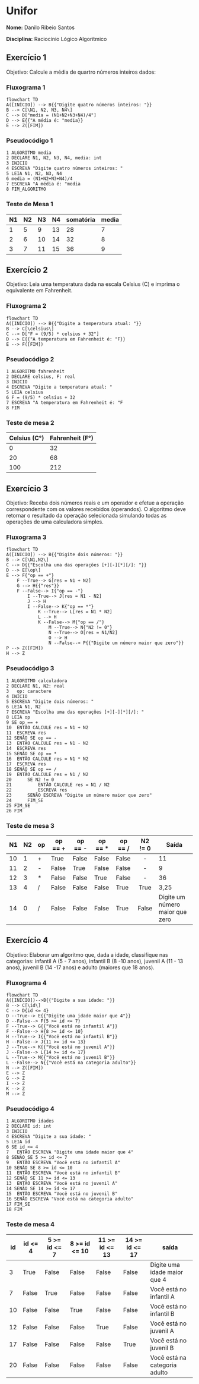 # Unifor
**Nome:** Danilo Ribeio Santos

**Disciplina:** Raciocínio Lógico Algorítmico
## Exercício 1
Objetivo: Calcule a média de quartro números inteiros dados:
### Fluxograma 1
```mermaid
flowchart TD
A([INÍCIO]) --> B{{"Digite quatro números inteiros: "}}
B --> C[\N1, N2, N3, N4\]
C --> D["media = (N1+N2+N3+N4)/4"]
D --> E{{"A média é: "media}}
E --> Z([FIM])
```
### Pseudocódigo 1
```
1 ALGORITMO media
2 DECLARE N1, N2, N3, N4, media: int
3 INICIO
4 ESCREVA "Digite quatro números inteiros: "
5 LEIA N1, N2, N3, N4
6 media = (N1+N2+N3+N4)/4
7 ESCREVA "A média é: "media
8 FIM_ALGORITMO
```
### Teste de Mesa 1
|N1|N2|N3|N4|somatória| media |
|-|-|-|-|-|-|
|1|5|9|13|28|7
|2|6|10|14|32|8
|3|7|11|15|36|9
## Exercício 2
Objetivo: Leia uma temperatura dada na escala Celsius (C) e imprima o equivalente em Fahrenheit.
### Fluxograma 2
```mermaid
flowchart TD
A([INÍCIO]) --> B{{"Digite a temperatura atual: "}}
B --> C[\celsius\]
C --> D["F = (9/5) * celsius + 32"]
D --> E{{"A temperatura em Fahrenheit é: "F}}
E --> F([FIM])
```
### Pseudocódigo 2
```
1 ALGORITMO fahrenheit
2 DECLARE celsius, F: real
3 INICIO
4 ESCREVA "Digite a temperatura atual: "
5 LEIA celsius
6 F = (9/5) * celsius + 32
7 ESCREVA "A temperatura em Fahrenheit é: "F
8 FIM
```
### Teste de mesa 2
|Celsius (C°)|Fahrenheit (F°)|
|      -     |       -       |
|      0     |       32      |
|     20     |       68      |
|     100    |      212      |
## Exercício 3
Objetivo: Receba dois números reais e um operador e efetue a operação correspondente com os valores recebidos (operandos). O algoritmo deve retornar o resultado da operação selecionada simulando todas as operações de uma calculadora simples.
### Fluxograma 3
```mermaid
flowchart TD
A([INICIO]) --> B{{"Digite dois números: "}}
B --> C[\N1,N2\]
C --> D{{"Escolha uma das operações [+][-][*][/]: "}}
D --> E[\op\]
E --> F{"op == +"}
	F --True--> G[res = N1 + N2]
	G --> H{{"res"}}
	F --False--> I{"op == -"}
		I --True--> J[res = N1 - N2]
		J --> H
		I --False--> K{"op == *"}
			K --True--> L[res = N1 * N2]
			L --> H
			K --False--> M{"op == /"}
				M --True--> N{"N2 != 0"}
				N --True--> O[res = N1/N2]
				O --> H
				N --False--> P{{"Digite um número maior que zero"}}
P --> Z([FIM])
H --> Z
```
### Pseudocódigo 3
```
1 ALGORITMO calculadora
2 DECLARE N1, N2: real
3	op: caractere
4 INÍCIO
5 ESCREVA "Digite dois números: "
6 LEIA N1, N2
7 ESCREVA "Escolha uma das operações [+][-][*][/]: "
8 LEIA op
9 SE op == +
10	ENTÃO CALCULE res = N1 + N2
11	ESCREVA res
12 SENÃO SE op == -
13 	ENTÃO CALCULE res = N1 - N2
14 	ESCREVA res
15 SENÃO SE op == *
16 	ENTÃO CALCULE res = N1 * N2
17 	ESCREVA res
18 SENÃO SE op == /
19 	ENTÃO CALCULE res = N1 / N2
20 		SE N2 != 0
21 			ENTÃO CALCULE res = N1 / N2
22 			ESCREVA res
23 		SENÃO ESCREVA "Digite um número maior que zero"
24 		FIM_SE
25 FIM_SE
26 FIM
```
### Teste de mesa 3
| N1 | N2 | op | op == + | op == - | op == * | op == / | N2 != 0 | Saída                           |
|----|----|----|---------|---------|---------|---------|:-------:|---------------------------------|
| 10 | 1  | +  | True    | False   | False   | False   |    -    | 11                              |
| 11 | 2  | -  | False   | True    | False   | False   |    -    | 9                               |
| 12 | 3  | *  | False   | False   | True    | False   |    -    | 36                              |
| 13 | 4  | /  | False   | False   | False   | True    |   True  | 3,25                            |
| 14 | 0  | /  | False   | False   | False   | True    |  False  | Digite um número maior que zero |
## Exercício 4
Objetivo: Elaborar um algoritmo que, dada a idade, classifique nas categorias: infantil A (5 - 7 anos), infantil B (8 -10 anos), juvenil A (11 - 13 anos), juvenil B (14 -17 anos) e adulto (maiores que 18 anos).
### Fluxograma 4
```mermaid
flowchart TD
A([INÍCIO])-->B{{"Digite a sua idade: "}}
B --> C[\id\]
C --> D{id <= 4}
D --True--> E{{"Digite uma idade maior que 4"}}
D --False--> F{5 >= id <= 7}
F --True--> G{{"Você está no infantil A"}}
F --False--> H{8 >= id <= 10}
H --True--> I{{"Você está no infantil B"}}
H --False--> J{11 >= id <= 13}
J --True--> K{{"Você está no juvenil A"}}
J --False--> L{14 >= id <= 17}
L --True--> M{{"Você está no juvenil B"}}
L --False--> N{{"Você está na categoria adulto"}}
N --> Z([FIM])
E --> Z
G --> Z
I --> Z
K --> Z
M --> Z
```
### Pseudocódigo 4
```
1 ALGORITMO idades
2 DECLARE id: int
3 INICIO
4 ESCREVA "Digite a sua idade: "
5 LEIA id
6 SE id <= 4
7 	ENTÃO ESCREVA "Digite uma idade maior que 4"
8 SENÃO SE 5 >= id <= 7
9 	ENTÃO ESCREVA "Você está no infantil A"
10 SENÃO SE 8 >= id <= 10
11 	ENTÃO ESCREVA "Você está no infantil B"
12 SENÃO SE 11 >= id <= 13
13 	ENTÃO ESCREVA "Você está no juvenil A"
14 SENÃO SE 14 >= id <= 17
15 	ENTÃO ESCREVA "Você está no juvenil B"
16 SENÃO ESCREVA "Você está na categoria adulto"
17 FIM_SE
18 FIM
```
### Teste de mesa 4
| id | id <= 4 | 5 >= id <= 7 | 8 >= id <= 10 | 11 >= id <= 13 | 14 >= id <= 17 | saída                         |
|----|---------|--------------|---------------|----------------|----------------|-------------------------------|
| 3  | True    | False        | False         | False          | False          | Digite uma idade maior que 4  |
| 7  | False   | True         | False         | False          | False          | Você está no infantil A       |
| 10 | False   | False        | True          | False          | False          | Você está no infantil B       |
| 12 | False   | False        | False         | True           | False          | Você está no juvenil A        |
| 17 | False   | False        | False         | False          | True           | Você está no juvenil B        |
| 20 | False   | False        | False         | False          | False          | Você está na categoria adulto |
